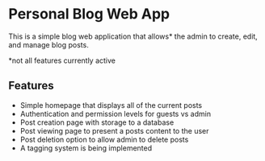 # Personal Blog Web App

This is a simple blog web application that allows* the admin to create, edit, and manage blog posts.

*not all features currently active

## Features
- Simple homepage that displays all of the current posts
- Authentication and permission levels for guests vs admin
- Post creation page with storage to a database
- Post viewing page to present a posts content to the user
- Post deletion option to allow admin to delete posts
- A tagging system is being implemented